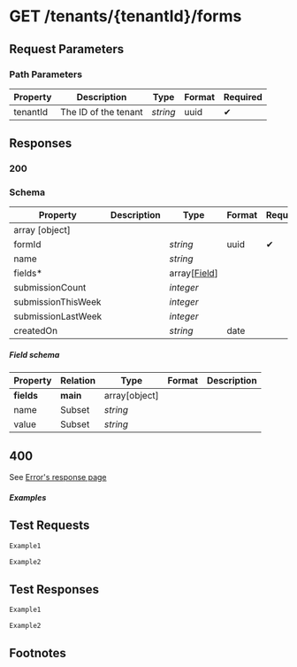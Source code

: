 # **GET**   /tenants/{tenantId}/forms

## __Request Parameters__

### Path Parameters

   | Property | Description          | Type     | Format | Required |
   | -------- | -------------------- | -------- | ------ | ----------- |
   | tenantId | The ID of the tenant | _string_ | uuid   | ✔           |

## __Responses__

### __200__

### Schema

| Property           | Description | Type                          | Format | Required |
| ------------------ | ----------- | ----------------------------- | ------ | ----------- |
| array [object]     |             |                               |        |             |
| formId             |             | _string_                      | uuid   | ✔           |
| name               |             | _string_                      |        |             |
| fields*            |             | array[[Field](#field-schema)] |        |             |
| submissionCount    |             | _integer_                     |        |             |
| submissionThisWeek |             | _integer_                     |        |             |
| submissionLastWeek |             | _integer_                     |        |             |
| createdOn          |             | _string_                      | date   |             |

##### Field schema

| Property   | Relation | Type          | Format | Description |
| ---------- | -------- | ------------- | ------ | ----------- |
| __fields__ | __main__ | array[object] |        |             |
| name       | Subset   | _string_      |        |             |
| value      | Subset   | _string_      |        |             |

## 400

See [Error's response page](errors.md)

##### Examples

## __Test Requests__

```bash 
Example1
```

```csharp
Example2
```

## __Test Responses__

```bash 
Example1
```

```csharp
Example2
```

## Footnotes

